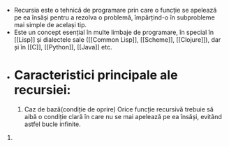 - Recursia este o tehnică de programare prin care o funcție se apelează pe ea însăși pentru a rezolva o problemă, împărțind-o în subprobleme mai simple de același tip.
- Este un concept esențial în multe limbaje de programare, în special în [[Lisp]] și dialectele sale ([[Common Lisp]], [[Scheme]], [[Clojure]]), dar și în [[C]], [[Python]], [[Java]] etc.
- # Caracteristici principale ale recursiei:
	1. Caz de bază(condiție de oprire)
		Orice funcție recursivă trebuie să aibă o condiție clară în care nu se mai apelează pe ea însăși, evitând astfel bucle infinite.
		 
1. 

[^1]: 
